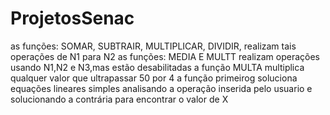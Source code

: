 # ProjetosSenac

as funções: SOMAR, SUBTRAIR, MULTIPLICAR, DIVIDIR, realizam tais operações de N1 para N2
as funções: MEDIA E MULTT realizam operações usando N1,N2 e N3,mas estão desabilitadas
a função MULTA multiplica qualquer valor que ultrapassar 50 por 4 
a função primeirog soluciona equações lineares simples analisando a operação inserida pelo usuario e solucionando a contrária para encontrar o valor de X
